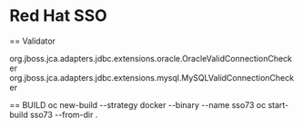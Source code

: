 # Red Hat SSO 

== Validator

org.jboss.jca.adapters.jdbc.extensions.oracle.OracleValidConnectionChecker 
org.jboss.jca.adapters.jdbc.extensions.mysql.MySQLValidConnectionChecker 



== BUILD
oc new-build --strategy docker --binary  --name sso73
oc start-build sso73  --from-dir .
